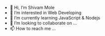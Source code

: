 - 👋 Hi, I’m Shivam Mole
- 👀 I’m interested in Web Developing
- 🌱 I’m currently learning JavaScript & Nodejs
- 💞️ I’m looking to collaborate on ...
- 📫 How to reach me ...

<!---
shivammole1234/shivammole1234 is a ✨ special ✨ repository because its `README.md` (this file) appears on your GitHub profile.
You can click the Preview link to take a look at your changes.
--->

